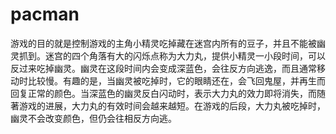 # pacman
游戏的目的就是控制游戏的主角小精灵吃掉藏在迷宫内所有的豆子，并且不能被幽灵抓到。迷宫的四个角落有大的闪烁点称为大力丸，提供小精灵一小段时间，可以反过来吃掉幽灵。幽灵在这段时间内会变成深蓝色，会往反方向逃逸，而且通常移动时比较慢。有趣的是，当幽灵被吃掉时，它的眼睛还在，会飞回鬼屋，并再生而回复正常的颜色。当深蓝色的幽灵反白闪动时，表示大力丸的效力即将消失，而随著游戏的进展，大力丸的有效时间会越来越短。在游戏的后段，大力丸被吃掉时，幽灵不会改变颜色，但仍会往相反方向逃。
